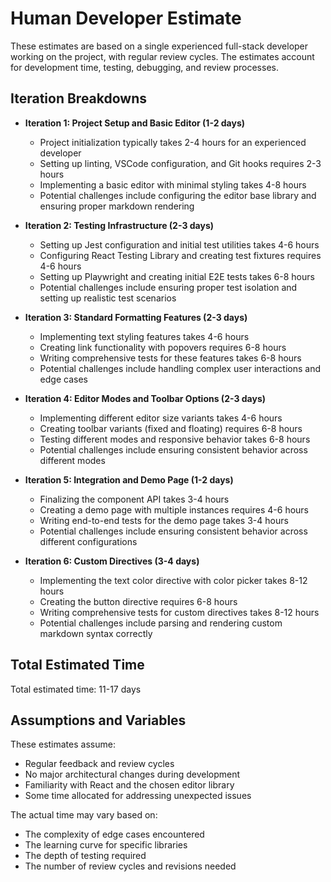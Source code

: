 # Human Developer Estimate

These estimates are based on a single experienced full-stack developer working on the project, with regular review cycles. The estimates account for development time, testing, debugging, and review processes.

## Iteration Breakdowns

- **Iteration 1: Project Setup and Basic Editor (1-2 days)**
  - Project initialization typically takes 2-4 hours for an experienced developer
  - Setting up linting, VSCode configuration, and Git hooks requires 2-3 hours
  - Implementing a basic editor with minimal styling takes 4-8 hours
  - Potential challenges include configuring the editor base library and ensuring proper markdown rendering

- **Iteration 2: Testing Infrastructure (2-3 days)**
  - Setting up Jest configuration and initial test utilities takes 4-6 hours
  - Configuring React Testing Library and creating test fixtures requires 4-6 hours
  - Setting up Playwright and creating initial E2E tests takes 6-8 hours
  - Potential challenges include ensuring proper test isolation and setting up realistic test scenarios

- **Iteration 3: Standard Formatting Features (2-3 days)**
  - Implementing text styling features takes 4-6 hours
  - Creating link functionality with popovers requires 6-8 hours
  - Writing comprehensive tests for these features takes 6-8 hours
  - Potential challenges include handling complex user interactions and edge cases

- **Iteration 4: Editor Modes and Toolbar Options (2-3 days)**
  - Implementing different editor size variants takes 4-6 hours
  - Creating toolbar variants (fixed and floating) requires 6-8 hours
  - Testing different modes and responsive behavior takes 6-8 hours
  - Potential challenges include ensuring consistent behavior across different modes

- **Iteration 5: Integration and Demo Page (1-2 days)**
  - Finalizing the component API takes 3-4 hours
  - Creating a demo page with multiple instances requires 4-6 hours
  - Writing end-to-end tests for the demo page takes 3-4 hours
  - Potential challenges include ensuring consistent behavior across different configurations

- **Iteration 6: Custom Directives (3-4 days)**
  - Implementing the text color directive with color picker takes 8-12 hours
  - Creating the button directive requires 6-8 hours
  - Writing comprehensive tests for custom directives takes 8-12 hours
  - Potential challenges include parsing and rendering custom markdown syntax correctly

## Total Estimated Time
Total estimated time: 11-17 days

## Assumptions and Variables

These estimates assume:
- Regular feedback and review cycles
- No major architectural changes during development
- Familiarity with React and the chosen editor library
- Some time allocated for addressing unexpected issues

The actual time may vary based on:
- The complexity of edge cases encountered
- The learning curve for specific libraries
- The depth of testing required
- The number of review cycles and revisions needed
